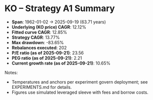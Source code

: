 # KO – Strategy A1 Summary

- **Span**: 1962-01-02 → 2025-09-19 (63.71 years)
- **Underlying (KO price) CAGR**: 12.12%
- **Fitted curve CAGR**: 12.85%
- **Strategy CAGR**: 13.77%
- **Max drawdown**: -83.65%
- **Rebalances executed**: 202
- **P/E ratio (as of 2025-09-21)**: 23.56
- **PEG ratio (as of 2025-09-21)**: 2.21
- **Current growth rate (as of 2025-09-21)**: 10.65%

Notes:

- Temperatures and anchors per experiment govern deployment; see EXPERIMENTS.md for details.
- Figures use simulated leveraged sleeve with fees and borrow costs.
